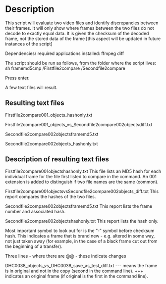 
Description
========================

This script will evaluate two video files and identify discrepancies between their frames. It will only show where frames between the two files do not decode to exactly equal data. It is given the checksum of the decoded frame, not the stored data of the frame [this aspect will be updated in future instances of the script]

Dependencies/ required applications installed: ffmpeg diff

The script should be run as follows, from the folder where the script lives: sh framemd5cmp /Firstfile2compare /Secondfile2compare

Press enter.

A few text files will result.

Resulting text files
-------------------------

Firstfile2compare001_objects_hashonly.txt 

Firstfile2compare001_objects_vs_Secondfile2compare002objectsdiff.txt 

Secondfile2compare002objectsframemd5.txt 

Secondfile2compare002objects_hashonly.txt

Description of resulting text files
--------------------------

Firstfile2compare001objectshashonly.txt This file lists an MD5 hash for each individual frame for the file first listed to compare in the command. An 001 extension is added to distinguish if two file names are the same (common).

Firstfile2compare001objectsvsSecondfile2compare002objects_diff.txt This report compares the hashes of the two files.

Secondfile2compare002objectsframemd5.txt This report lists the frame number and associated hash.

Secondfile2compare002objectshashonly.txt This report lists the hash only.

Most important symbol to look out for is the “-” symbol before checksum hash. This indicates a frame that is brand new - e.g. altered in some way, not just taken away (for example, in the case of a black frame cut out from the beginning of a transfer).

Three lines - where there are @@ - these indicate changes 

DHC0038_objects_vs_DHC0038_save_as_test_diff.txt
--- means the frame is in original and not in the copy (second in the command line).
+++ indicates an original frame (if original is the first in the command line).

